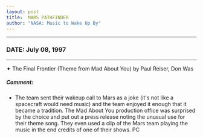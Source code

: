 ```yaml
---
layout: post
title:  MARS PATHFINDER
author: "NASA: Music to Wake Up By"
---
```


----
### DATE: July 08, 1997
----
✦ The Final Frontier (Theme from Mad About You) by Paul Reiser, Don Was

##### Comment:
* The team sent their wakeup call to Mars as a joke (it's not like a spacecraft would need music) and the team enjoyed it enough that it became a tradition. The Mad About You production office was surprised by the choice and put out a press release noting the unusual use for their theme song. They even used a clip of the Mars team playing the music in the end credits of one of their shows. PC
